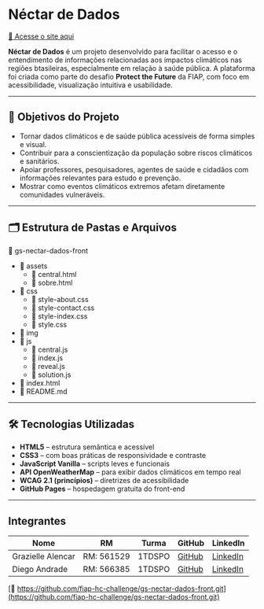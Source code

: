 # Néctar de Dados

[🔗 Acesse o site aqui](https://fiap-hc-challenge.github.io/gs-nectar-dados-front/)

**Néctar de Dados** é um projeto desenvolvido para facilitar o acesso e o entendimento de informações relacionadas aos impactos climáticos nas regiões btasileiras, especialmente em relação à saúde pública. A plataforma foi criada como parte do desafio **Protect the Future** da FIAP, com foco em acessibilidade, visualização intuitiva e usabilidade.

---

## 🎯 Objetivos do Projeto

- Tornar dados climáticos e de saúde pública acessíveis de forma simples e visual.
- Contribuir para a conscientização da população sobre riscos climáticos e sanitários.
- Apoiar professores, pesquisadores, agentes de saúde e cidadãos com informações relevantes para estudo e prevenção.
- Mostrar como eventos climáticos extremos afetam diretamente comunidades vulneráveis.

---
## 🗂️ Estrutura de Pastas e Arquivos

📁 gs-nectar-dados-front

* 📁 assets
   * 📄 central.html
   * 📄 sobre.html
* 📁 css
   * 📄 style-about.css
   * 📄 style-contact.css
   * 📄 style-index.css
   * 📄 style.css
* 📁 img
* 📁 js
   * 📄 central.js
   * 📄 index.js
   * 📄 reveal.js
   * 📄 solution.js
* 📄 index.html
* 📄 README.md

---

## 🛠️ Tecnologias Utilizadas

- **HTML5** – estrutura semântica e acessível
- **CSS3** – com boas práticas de responsividade e contraste
- **JavaScript Vanilla** – scripts leves e funcionais
- **API OpenWeatherMap** – para exibir dados climáticos em tempo real
- **WCAG 2.1 (princípios)** – diretrizes de acessibilidade
- **GitHub Pages** – hospedagem gratuita do front-end

---

## Integrantes

| Nome               | RM         | Turma      | GitHub                             | LinkedIn                                |
|--------------------|------------|------------|------------------------------------|------------------------------------------|
| Grazielle Alencar  | RM: 561529 | 1TDSPO     | [GitHub](https://github.com/grazialencar) | [LinkedIn](https://www.linkedin.com/in/grazielle-alencar/) |
| Diego Andrade| RM: 566385  | 1TDSPO      | [GitHub](https://github.com/diandrade)                      | [LinkedIn](https://www.linkedin.com/in/andradedossantosdiego?utm_source=share&utm_campaign=share_via&utm_content=profile&utm_medium=android_app)                          |


[🔗 https://github.com/fiap-hc-challenge/gs-nectar-dados-front.git](https://github.com/fiap-hc-challenge/gs-nectar-dados-front.git)
